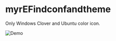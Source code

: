 # myrEFindconfandtheme
Only Windows Clover and Ubuntu color icon.

![Demo](https://github.com/Ljqiii/myrEFindconfandtheme/blob/master/demo.png)